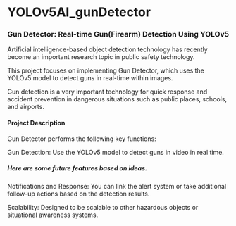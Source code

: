 # YOLOv5AI_gunDetector

### Gun Detector: Real-time Gun(Firearm) Detection Using YOLOv5

Artificial intelligence-based object detection technology has recently become an important research topic in public safety technology.

This project focuses on implementing Gun Detector, which uses the YOLOv5 model to detect guns in real-time within images.

Gun detection is a very important technology for quick response and accident prevention in dangerous situations such as public places, schools, and airports.

#### Project Description

Gun Detector performs the following key functions:

Gun Detection: Use the YOLOv5 model to detect guns in video in real time.

##### Here are some future features based on ideas.

Notifications and Response: You can link the alert system or take additional follow-up actions based on the detection results.

Scalability: Designed to be scalable to other hazardous objects or situational awareness systems.